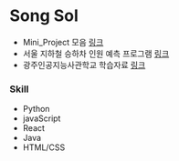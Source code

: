 # Song Sol
  * Mini_Project 모음 [링크](https://github.com/likemilktea/Mini_Project/tree/main)
  * 서울 지하철 승하차 인원 예측 프로그램 [링크](https://github.com/likemilktea/seoul_subway_on_off)
  * 광주인공지능사관학교 학습자료 [링크](https://github.com/likemilktea/GjAiSchool)



### Skill
- Python
- javaScript
- React
- Java
- HTML/CSS
<!--
**likemilktea/likemilktea** is a ✨ _special_ ✨ repository because its `README.md` (this file) appears on your GitHub profile.

Here are some ideas to get you started:

- 🔭 I’m currently working on ...
- 🌱 I’m currently learning ...
- 👯 I’m looking to collaborate on ...
- 🤔 I’m looking for help with ...
- 💬 Ask me about ...
- 📫 How to reach me: ...
- 😄 Pronouns: ...
- ⚡ Fun fact: ...
-->
